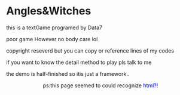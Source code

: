 # Angles&Witches
<body>
  this is a textGame programed by Data7<p>
poor game However no body care lol<p>
copyright reseverd but you can copy or reference lines of my codes<p>
if you want to know the detail method to play pls talk to me<p>
the demo is half-finished so itis just a framework..<p>
<center>ps:this page seemed to could recognize <font color=blue>html?!</font></center>
</body>

